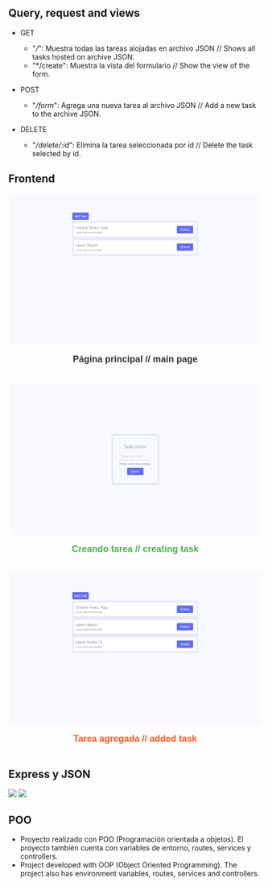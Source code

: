## Query, request and views

  + GET
    * "*/*": Muestra todas las tareas alojadas en archivo JSON // Shows all tasks hosted on archive JSON.
    * "*/create": Muestra la vista del formulario // Show the view of the form.
    
  + POST
    * "*/form*": Agrega una nueva tarea al archivo JSON // Add a new task to the archive JSON.
    
  + DELETE
    * "*/delete/:id*": Elimina la tarea seleccionada por id // Delete the task selected by id.


## Frontend

<div style="display: flex; flex-direction: column; align-items: center; text-align: center; margin-bottom: 20px;">
  <img src="home.png" width="500" height="300" />
  <p style="font-size: 18px; font-family: 'Arial', sans-serif; color: #333; font-weight: bold;"> Página principal // main page </p>
</div>

<div style="display: flex; flex-direction: column; align-items: center; text-align: center; margin-bottom: 20px;">
  <img src="create.png" width="500" height="300" />
  <p style="font-size: 18px; font-family: 'Arial', sans-serif; color: #4CAF50; font-weight: bold;">Creando tarea // creating task </p>
</div>

<div style="display: flex; flex-direction: column; align-items: center; text-align: center;">
  <img src="newtask.png" width="500" height="300" />
  <p style="font-size: 18px; font-family: 'Arial', sans-serif; color: #FF5722; font-weight: bold;"> Tarea agregada // added task </p>
</div>






## Express y JSON
 [<img src="https://adware-technologies.s3.amazonaws.com/uploads/technology/thumbnail/20/express-js.png" width=65px />]()
 [<img src="https://cdn-icons-png.flaticon.com/512/12419/12419185.png" width=65px />]()
 
## POO
* Proyecto realizado con POO (Programación orientada a objetos). El proyecto también cuenta con variables de entorno, routes, services y controllers.
* Project developed with OOP (Object Oriented Programming). The project also has environment variables, routes, services and controllers.  
